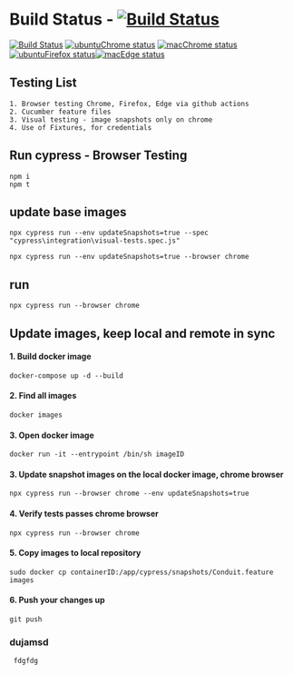 # Build Status - [![Build Status](https://github.com/johnmorrisQADeveloper/cypress_cucumber/workflows/main/badge.svg)](https://github.com/johnmorrisQADeveloper/cypress_cucumber/actions)


[![Build Status](https://github.com/johnmorrisQADeveloper/cypress_cucumber/workflows/main/badge.svg?branch=master)](.github/workflows/main.yml) [![ubuntuChrome status](https://github.com/johnmorrisQADeveloper/cypress_cucumber/workflows/ubuntuChrome/badge.svg?branch=master)](.github/workflows/ubuntuChrome.yml)
[![macChrome status](https://github.com/johnmorrisQADeveloper/cypress_cucumber/workflows/macChrome/badge.svg?branch=master)](.github/workflows/macChrome.yml)[![ubuntuFirefox status](https://github.com/johnmorrisQADeveloper/cypress_cucumber/workflows/ubuntuFirefox/badge.svg?branch=master)](.github/workflows/ubuntuFirefox.yml)[![macEdge status](https://github.com/johnmorrisQADeveloper/cypress_cucumber/workflows/macEdge/badge.svg?branch=master)](.github/workflows/macEdge.yml)

## Testing List
```
1. Browser testing Chrome, Firefox, Edge via github actions
2. Cucumber feature files
3. Visual testing - image snapshots only on chrome
4. Use of Fixtures, for credentials
```

## Run cypress - Browser Testing
```
npm i
npm t
```

## update base images
```
npx cypress run --env updateSnapshots=true --spec "cypress\integration\visual-tests.spec.js"

npx cypress run --env updateSnapshots=true --browser chrome 
```


## run
```
npx cypress run --browser chrome
```

## Update images, keep local and remote in sync
#### 1. Build docker image
```
docker-compose up -d --build
```
#### 2. Find all images
```
docker images
```
#### 3. Open docker image
```
docker run -it --entrypoint /bin/sh imageID
```
#### 3. Update snapshot images on the local docker image, chrome browser
```
npx cypress run --browser chrome --env updateSnapshots=true
```
#### 4. Verify tests passes chrome browser
```
npx cypress run --browser chrome
```
#### 5. Copy images to local repository
```
sudo docker cp containerID:/app/cypress/snapshots/Conduit.feature images
```
#### 6. Push your changes up
```
git push
```


### dujamsd
```
 fdgfdg
```